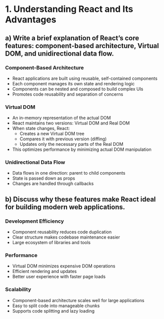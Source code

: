 # 1. Understanding React and Its Advantages

## a) Write a brief explanation of React’s core features: component-based architecture, Virtual DOM, and unidirectional data flow. 

### Component-Based Architecture
- React applications are built using reusable, self-contained components
- Each component manages its own state and rendering logic
- Components can be nested and composed to build complex UIs
- Promotes code reusability and separation of concerns

### Virtual DOM
- An in-memory representation of the actual DOM
- React maintains two versions: Virtual DOM and Real DOM
- When state changes, React:
    - Creates a new Virtual DOM tree
    - Compares it with previous version (diffing)
    - Updates only the necessary parts of the Real DOM
- This optimizes performance by minimizing actual DOM manipulation

### Unidirectional Data Flow
- Data flows in one direction: parent to child components
- State is passed down as props
- Changes are handled through callbacks

## b) Discuss why these features make React ideal for building modern web applications.
### Development Efficiency
- Component reusability reduces code duplication
- Clear structure makes codebase maintenance easier
- Large ecosystem of libraries and tools
### Performance
- Virtual DOM minimizes expensive DOM operations
- Efficient rendering and updates
- Better user experience with faster page loads
### Scalability
- Component-based architecture scales well for large applications
- Easy to split code into manageable chunks
- Supports code splitting and lazy loading